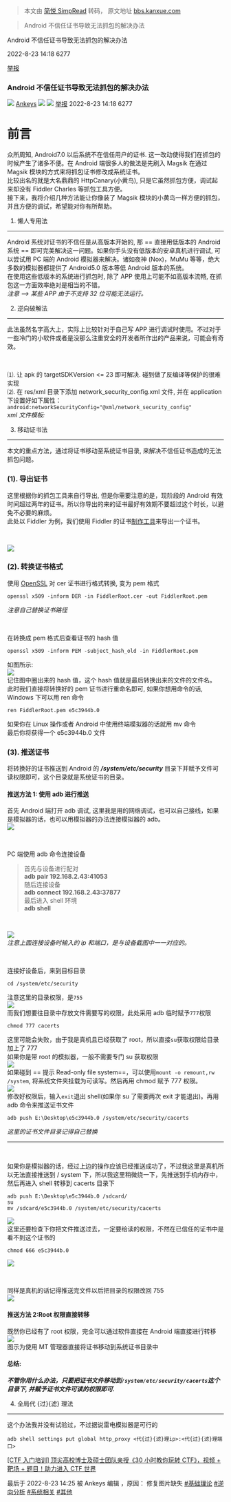 > 本文由 [简悦 SimpRead](http://ksria.com/simpread/) 转码， 原文地址 [bbs.kanxue.com](https://bbs.kanxue.com/thread-274137-1.htm)

> Android 不信任证书导致无法抓包的解决办法

Android 不信任证书导致无法抓包的解决办法

2022-8-23 14:18 6277

[举报](javascript:void(0);)

### Android 不信任证书导致无法抓包的解决办法

 [![](http://passport.kanxue.com/upload/avatar/709/887709.png?1659609858)](user-home-887709.htm) [Ankeys](user-home-887709.htm) ![](https://bbs.kanxue.com/view/img/rank/0.png)  ![](http://passport.kanxue.com/pc/view/img/star_0.gif) [ 举报](javascript:void(0);) 2022-8-23 14:18  6277

前言
==

众所周知, Android7.0 以后系统不在信任用户的证书. 这一改动使得我们在抓包的时候产生了诸多不便。在 Android 端很多人的做法是先刷入 Magsik 在通过 Magsik 模块的方式来将抓包证书修改成系统证书。  
比较出名的就是大名鼎鼎的 HttpCanary(小黄鸟), 只是它虽然抓包方便，调试起来却没有 Fiddler Charles 等抓包工具方便。  
接下来，我将介绍几种方法能让你像装了 Magsik 模块的小黄鸟一样方便的抓包，并且方便的调试，希望能对你有所帮助。

1. 懒人专用法
--------

Android 系统对证书的不信任是从高版本开始的, 那 == 直接用低版本的 Android 系统 == 即可完美解决这一问题。如果你手头没有低版本的安卓真机进行调试, 可以尝试用 PC 端的 Android 模拟器来解决。诸如夜神 (Nox)，MuMu 等等，绝大多数的模拟器都提供了 Android5.0 版本等低 Android 版本的系统。  
在使用这些低版本的系统进行抓包时, 除了 APP 使用上可能不如高版本流畅, 在抓包这一方面效率绝对是相当的不错。  
_注意 --> 某些 APP 由于不支持 32 位可能无法运行。_

2. 逆向破解法
--------

此法虽然名字高大上，实际上比较针对于自己写 APP 进行调试时使用。不过对于一些冷门的小软件或者是没那么注重安全的开发者所作出的产品来说，可能会有奇效。

 

⑴. 让 apk 的 targetSDKVersion <= 23 即可解决. 碰到做了反编译等保护的很难实现  
⑵. 在 res/xml 目录下添加 network_security_config.xml 文件, 并在 application 下设置好如下属性：  
`android:networkSecurityConfig="@xml/network_security_config"`  
_xml 文件模板:_

3. 移动证书法
--------

本文的重点方法，通过将证书移动至系统证书目录, 来解决不信任证书造成的无法抓包问题。

### (1). 导出证书

这里根据你的抓包工具来自行导出, 但是你需要注意的是，现阶段的 Android 有效时间超过两年的证书。所以你导出的来的证书最好有效期不要超过这个时长，以避免不必要的麻烦。  
此处以 Fiddler 为例，我们使用 Fiddler 的证书[制作工具](https://telerik-fiddler.s3.amazonaws.com/fiddler/addons/fiddlercertmaker.exe)来导出一个证书。

 

![](https://bbs.kanxue.com/upload/attach/202208/887709_NGXPQAVKBYEYMKZ.jpg)

### (2). 转换证书格式

使用 [OpenSSL](http://slproweb.com/products/Win32OpenSSL.html) 对 cer 证书进行格式转换, 变为 pem 格式

```
openssl x509 -inform DER -in FiddlerRoot.cer -out FiddlerRoot.pem
```

_注意自己替换证书路径_

 

在转换成 pem 格式后查看证书的 hash 值

```
openssl x509 -inform PEM -subject_hash_old -in FiddlerRoot.pem
```

如图所示:  
![](https://bbs.kanxue.com/upload/attach/202208/887709_7WAVMNWS6VENAPJ.jpg)  
记住图中圈出来的 hash 值，这个 hash 值就是最后转换出来的文件的文件名。  
此时我们直接将转换好的 pem 证书进行重命名即可, 如果你想用命令的话, Windows 下可以用 ren 命令

```
ren FiddlerRoot.pem e5c3944b.0
```

如果你在 Linux 操作或者 Android 中使用终端模拟器的话就用 mv 命令  
最后你将获得一个 e5c3944b.0 文件

### (3). 推送证书

将转换好的证书推送到 Android 的 **_/system/etc/security_** 目录下并赋予文件可读权限即可，这个目录就是系统证书的目录。

#### **推送方法 1**: 使用 adb 进行推送

首先 Android 端打开 adb 调试, 这里我是用的网络调试，也可以自己接线，如果是模拟器的话，也可以用模拟器的办法连接模拟器的 adb。  
![](https://bbs.kanxue.com/upload/attach/202208/887709_EE6PZJK5ANM6C85.jpg)

 

PC 端使用 adb 命令连接设备

> 首先与设备进行配对  
> **adb pair 192.168.2.43:41053**  
> 随后连接设备  
> **adb connect 192.168.2.43:37877**  
> 最后进入 shell 环境  
> **adb shell**

 

![](https://bbs.kanxue.com/upload/attach/202208/887709_THB9FCT2QT8PCE4.jpg)  
_注意上面连接设备时输入的 ip 和端口，是与设备截图中一一对应的。_

 

连接好设备后，来到目标目录

```
cd /system/etc/security
```

注意这里的目录权限，是`755`  
![](https://bbs.kanxue.com/upload/attach/202208/887709_WQWWCRAQQ423GPM.jpg)  
而我们想要往目录中存放文件需要写的权限，此处采用 adb 临时赋予`777`权限

```
chmod 777 cacerts
```

这里可能会失败，由于我是真机且已经获取了 root，所以直接`su`获取权限给目录加上了 777  
如果你是带 root 的模拟器，一般不需要专门 su 获取权限  
![](https://bbs.kanxue.com/upload/attach/202208/887709_QDGAW95YXEMNP65.jpg)  
如果碰到 == 提示 Read-only file system==，可以使用`mount -o remount,rw /system`, 将系统文件夹挂载为可读写。然后再用 chmod 赋予 777 权限。  
![](https://bbs.kanxue.com/upload/attach/202208/887709_GU3Z4Y3YYFMBY89.jpg)  
修改好权限后，输入`exit`退出 shell(如果你 su 了需要两次 exit 才能退出)。再用 adb 命令来推送证书文件

```
adb push E:\Desktop\e5c3944b.0 /system/etc/security/cacerts
```

_这里的证书文件目录记得自己替换_

* * *

 

如果你是模拟器的话，经过上边的操作应该已经推送成功了，不过我这里是真机所以无法直接推送到 / system 下，所以我这里稍微绕一下，先推送到手机内存中，然后再进入 shell 转移到 cacerts 目录下

```
adb push E:\Desktop\e5c3944b.0 /sdcard/
su
mv /sdcard/e5c3944b.0 /system/etc/security/cacerts
```

![](https://bbs.kanxue.com/upload/attach/202208/887709_3WXGE2A73Q3AXW7.jpg)  
这里还要检查下你把文件推送过去，一定要给读的权限，不然在已信任的证书中是看不到这个证书的

```
chmod 666 e5c3944b.0
```

![](https://bbs.kanxue.com/upload/attach/202208/887709_GVW8VNACVGEXX2C.jpg)

 

同样是真机的话记得推送完文件以后把目录的权限改回 755  
![](https://bbs.kanxue.com/upload/attach/202208/887709_4UEEW23UVAE6DM6.jpg)

#### **推送方法 2:Root 权限直接转移**

既然你已经有了 root 权限，完全可以通过软件直接在 Android 端直接进行转移  
![](https://bbs.kanxue.com/upload/attach/202208/887709_K6DBHMYHDZMQCWP.jpg)  
图示为使用 MT 管理器直接将证书移动到系统证书目录中

#### **总结:**

**_不管你用什么办法，只要把证书文件移动到`/system/etc/security/cacerts`这个目录下, 并赋予证书文件可读的权限即可._**

4. 全局代 {过}{滤} 理法
----------------

这个办法我并没有试验过，不过据说雷电模拟器是可行的

```
adb shell settings put global http_proxy <代{过}{滤}理ip>:<代{过}{滤}理端口>
```

  

[[CTF 入门培训] 顶尖高校博士及硕士团队亲授《30 小时教你玩转 CTF》，视频 + 靶场 + 题目！助力进入 CTF 世界](http://www.kanxue.com/book-brief-170.htm#h3a6WRhDT9Q_3D)

最后于 2022-8-23 14:25 被 Ankeys 编辑 ，原因： 修复图片缺失 [#基础理论](forum-161-1-117.htm) [#逆向分析](forum-161-1-118.htm) [#系统相关](forum-161-1-126.htm) [#其他](forum-161-1-129.htm)